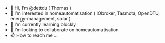 - 👋 Hi, I’m @dettdu ( Thomas )
- 👀 I’m interested in homeautomatisation ( IObroker, Tasmota, OpenDTU, energy-management, solar )
- 🌱 I’m currently learning blockly
- 💞️ I’m looking to collaborate on homeautomatisation
- 📫 How to reach me ...

<!---
dettdu/dettdu is a ✨ special ✨ repository because its `README.md` (this file) appears on your GitHub profile.
You can click the Preview link to take a look at your changes.
--->
